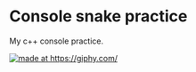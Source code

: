 # Console snake practice
My c++ console practice.

<a href="https://media.giphy.com/media/WUxFMcPRp6aZV4ll0K/giphy.gif"><img src="https://media.giphy.com/media/WUxFMcPRp6aZV4ll0K/giphy.gif" title="made at https://giphy.com/"/></a>
